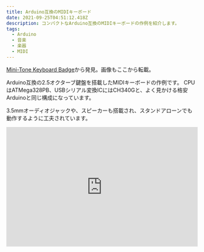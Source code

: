 ```yaml
---
title: Arduino互換のMIDIキーボード
date: 2021-09-25T04:51:12.418Z
description: コンパクトなArduino互換のMIDIキーボードの作例を紹介します。
tags:
  - Arduino
  - 音楽
  - 楽器
  - MIDI
---
```

[Mini-Tone Keyboard Badge](https://www.tindie.com/products/cybercitycircuits/mini-tone-keyboard-badge/)から発見。画像もここから転載。

Arduino互換の2.5オクターブ鍵盤を搭載したMIDIキーボードの作例です。
CPUはATMega328PB、USBシリアル変換ICにはCH340Gと、よく見かける格安Arduinoと同じ構成になっています。

3.5mmオーディオジャックや、スピーカーも搭載され、スタンドアローンでも動作するように工夫されています。

<iframe width="100%" height="315" src="https://www.youtube.com/embed/eV_s0fUC-GM" title="YouTube video player" frameborder="0" allow="accelerometer; autoplay; clipboard-write; encrypted-media; gyroscope; picture-in-picture" allowfullscreen></iframe>